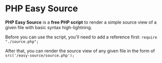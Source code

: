 # PHP Easy Source

**PHP Easy Source** is a **free PHP script** to render a simple source view of a given file with basic syntax high-lightning.

Before you can use the script, you'll need to add a reference first: `require "./source.php";`

After that, you can render the source view of any given file in the form of `src('/easy-source/source.php');`
